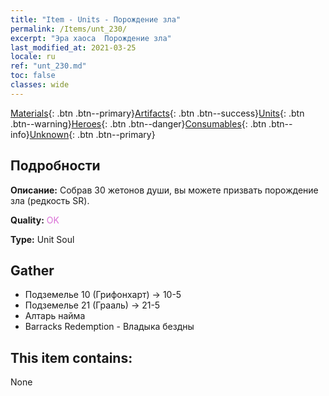 ```yaml
---
title: "Item - Units - Порождение зла"
permalink: /Items/unt_230/
excerpt: "Эра хаоса  Порождение зла"
last_modified_at: 2021-03-25
locale: ru
ref: "unt_230.md"
toc: false
classes: wide
---
```

 [Materials](/ru/Items/){: .btn .btn--primary}[Artifacts](/ru/Items/Artifacts/){: .btn .btn--success}[Units](/ru/Items/Units/){: .btn .btn--warning}[Heroes](/ru/Items/Heroes/){: .btn .btn--danger}[Consumables](/ru/Items/Consumables/){: .btn .btn--info}[Unknown](/ru/Items/Unknown/){: .btn .btn--primary}

## Подробности
 **Описание:** Собрав 30 жетонов души, вы можете призвать порождение зла (редкость SR).

 **Quality:** <span style="color: #DA70D6">OK</span>

 **Type:** Unit Soul

## Gather

*    Подземелье 10 (Грифонхарт) -> 10-5 
*    Подземелье 21 (Грааль) -> 21-5 
*    Алтарь найма 
*    Barracks Redemption - Владыка бездны 

## This item contains:

  None

